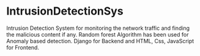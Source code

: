 # IntrusionDetectionSys
Intrusion Detection System for monitoring the network traffic and finding the malicious content if any.
Random forest Algorithm has been used for Anomaly based detection.
Django for Backend and HTML, Css, JavaScript for Frontend.
